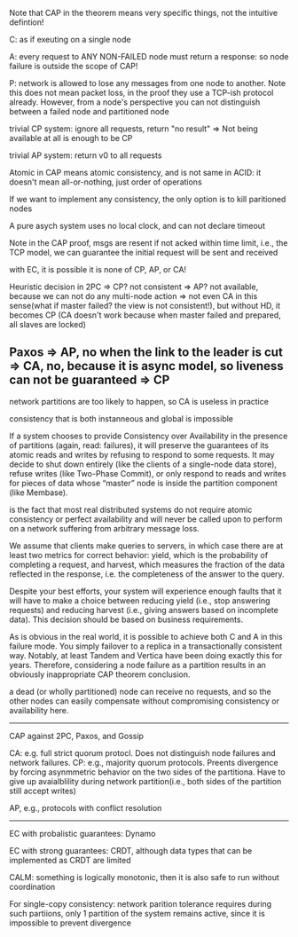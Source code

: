 Note that CAP in the theorem means very specific things, not the intuitive defintion!

C: as if exeuting on a single node

A: every request to ANY NON-FAILED node must return a response: so node failure is outside the scope of CAP! 

P: network is allowed to lose any messages from one node to another. Note this does not mean packet loss, in the proof they use a TCP-ish protocol already. However, from a node's perspective you can not distinguish between a failed node and partitioned node

trivial CP system: ignore all requests, return "no result" => Not being available at all is enough to be CP

trivial AP system: return v0 to all requests

Atomic in CAP means atomic consistency, and is not same in ACID: it doesn't mean all-or-nothing, just order of operations

If we want to implement any consistency, the only option is to kill paritioned nodes

A pure asych system uses no local clock, and can not declare timeout

Note in the CAP proof, msgs are resent if not acked within time limit, i.e., the TCP model,  we can guarantee the initial request will be sent and received

with EC, it is possible it is none of CP, AP, or CA!

Heuristic decision in 2PC
=> CP? not consistent
=> AP? not available, because we can not do any multi-node action
=> not even CA in this sense(what if master failed? the view is not consistent!), but without HD, it becomes CP (CA doesn't work because when master failed and prepared, all slaves are locked)

Paxos
=> AP, no when the link to the leader is cut
=> CA, no, because it is async model, so liveness can not be guaranteed 
=> CP
--------
network partitions are too likely to happen, so CA is useless in practice

consistency that is both instanneous and global is impossible

If a system chooses to provide Consistency over Availability in the presence of partitions (again, read: failures), it will preserve the
guarantees of its atomic reads and writes by refusing to respond to some requests. It may decide to shut down entirely (like the clients of
a single-node data store), refuse writes (like Two-Phase Commit), or only respond to reads and writes for pieces of data whose “master” node
is inside the partition component (like Membase).

is the fact that most real distributed systems do not require atomic consistency or perfect availability and will never be called upon to
perform on a network suffering from arbitrary message loss. 

We assume that clients make queries to servers, in which case there are at least two metrics for correct behavior: yield, which is the
probability of completing a request, and harvest, which measures the fraction of the data reflected in the response, i.e. the completeness
of the answer to the query.

Despite your best efforts, your system will experience enough faults that it will have to make a choice between reducing yield (i.e., stop
answering requests) and reducing harvest (i.e., giving answers based on incomplete data). This decision should be based on business
requirements.

As is obvious in the real world, it is possible to achieve both C and A in this failure mode. You simply failover to a replica in a
transactionally consistent way. Notably, at least Tandem and Vertica have been doing exactly this for years. Therefore, considering a node
failure as a partition results in an obviously inappropriate CAP theorem conclusion.

a dead (or wholly partitioned) node can receive no requests, and so the other nodes can easily compensate without compromising consistency
or availability here. 


---------

CAP against 2PC, Paxos, and Gossip

CA: e.g. full strict quorum protocl. Does not distinguish node failures and network failures.
CP: e.g., majority quorum protocols. Preents divergence by forcing asynmmetric behavior on the two sides of the partitiona.
Have to give up avaialblility during network partition(i.e., both sides of the partition still accept writes)

AP, e.g., protocols with conflict resolution

--------
EC with probalistic guarantees: Dynamo

EC with strong guarantees: CRDT, although data types that can be implemented as CRDT are limited

CALM:  something is logically monotonic, then it is also safe to run without coordination


For single-copy consistency: network parition tolerance requires during such partiions, only 1 partition of the system remains active, since
it is impossible to prevent divergence



